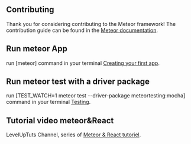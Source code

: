 ## Contributing

Thank you for considering contributing to the Meteor framework! The contribution guide can be found in the [Meteor documentation](https://contribute.meteor.com/).

## Run meteor App

run [meteor] command in your terminal [Creating your first app](https://www.meteor.com/tutorials/react/creating-an-app).

## Run meteor test with a driver package

run [TEST_WATCH=1 meteor test --driver-package meteortesting:mocha] command in your terminal [Testing](https://www.meteor.com/tutorials/react/testing).

## Tutorial video meteor&React

LevelUpTuts Channel, series of [Meteor & React tutoriel](https://www.youtube.com/playlist?list=PL6klK99EwGXj6IED7wO8V9nJJIj4_vpDh).
